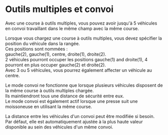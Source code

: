 # Outils multiples et convoi
  
Avec une course à outils multiples, vous pouvez avoir jusqu'à 5 véhicules en convoi travaillant dans le même champ avec la même course.  


  
Lorsque vous chargez une course à outils multiples, vous devez spécifier la position du véhicule dans la rangée.  
Ces positions sont nommées :  
gauche(2), gauche(1), centre, droite(1), droite(2).  
2 véhicules pourront occuper les positions gauche(1) and droite(1), 4 pourront en plus occuper gauche(2) et droite(2).  
Avec 3 ou 5 véhicules, vous pourrez également affecter un véhicule au centre.  


  
Le mode convoi ne fonctionne que lorsque plusieurs véhicules disposent de la même course à outils multiples chargée.  
Ils maintiendront tous une distance de sécurité entre eux.  
Le mode convoi est également actif lorsque une presse suit une moissoneuse en utilisant la même course.  


  
La distance entre les véhicules d'un convoi peut être modifiée si besoin.  
Par défaut, elle est automatiquement ajustée à la plus haute valeur disponible au sein des véhicules d'un même convoi.  


